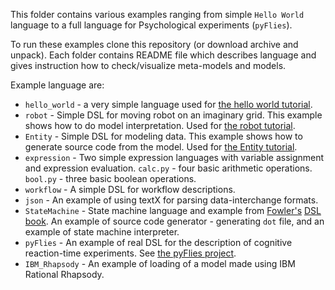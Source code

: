 This folder contains various examples ranging from simple `Hello World` language
to a full language for Psychological experiments (`pyFlies`).

To run these examples clone this repository (or download archive and unpack).
Each folder contains README file which describes language and gives instruction
how to check/visualize meta-models and models.

Example language are:
  - `hello_world` - a very simple language used for [the hello world
    tutorial](http://textx.github.io/textX/tutorials/hello_world/).
  - `robot` - Simple DSL for moving robot on an imaginary grid. This example
    shows how to do model interpretation. Used for [the robot
    tutorial](http://textx.github.io/textX/tutorials/robot/).
  - `Entity` - Simple DSL for modeling data. This example shows how to generate
    source code from the model. Used for [the Entity
    tutorial](http://textx.github.io/textX/tutorials/entity/).
  - `expression` - Two simple expression languages with variable assignment and
    expression evaluation. `calc.py` - four basic arithmetic operations.
    `bool.py` - three basic boolean operations.
  - `workflow` - A simple DSL for workflow descriptions.
  - `json` - An example of using textX for parsing data-interchange formats.
  - `StateMachine` - State machine language and example from
    [Fowler's](http://www.martinfowler.com/aboutMe.html) [DSL
    book](http://www.martinfowler.com/books/dsl.html). An example of source code
    generator - generating `dot` file, and an example of state machine
    interpreter.
  - `pyFlies` - An example of real DSL for the description of cognitive
    reaction-time experiments. See [the pyFlies project](http://igordejanovic.net/pyFlies/).
  - `IBM_Rhapsody` - An example of loading of a model made using IBM Rational
    Rhapsody.

